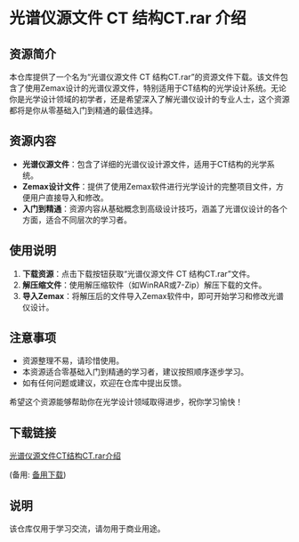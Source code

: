 # 光谱仪源文件 CT 结构CT.rar 介绍

## 资源简介

本仓库提供了一个名为“光谱仪源文件 CT 结构CT.rar”的资源文件下载。该文件包含了使用Zemax设计的光谱仪源文件，特别适用于CT结构的光学设计系统。无论你是光学设计领域的初学者，还是希望深入了解光谱仪设计的专业人士，这个资源都将是你从零基础入门到精通的最佳选择。

## 资源内容

- **光谱仪源文件**：包含了详细的光谱仪设计源文件，适用于CT结构的光学系统。
- **Zemax设计文件**：提供了使用Zemax软件进行光学设计的完整项目文件，方便用户直接导入和修改。
- **入门到精通**：资源内容从基础概念到高级设计技巧，涵盖了光谱仪设计的各个方面，适合不同层次的学习者。

## 使用说明

1. **下载资源**：点击下载按钮获取“光谱仪源文件 CT 结构CT.rar”文件。
2. **解压缩文件**：使用解压缩软件（如WinRAR或7-Zip）解压下载的文件。
3. **导入Zemax**：将解压后的文件导入Zemax软件中，即可开始学习和修改光谱仪设计。

## 注意事项

- 资源整理不易，请珍惜使用。
- 本资源适合零基础入门到精通的学习者，建议按照顺序逐步学习。
- 如有任何问题或建议，欢迎在仓库中提出反馈。

希望这个资源能够帮助你在光学设计领域取得进步，祝你学习愉快！

## 下载链接
[光谱仪源文件CT结构CT.rar介绍](https://pan.quark.cn/s/b96d78c2b897) 

(备用: [备用下载](https://pan.baidu.com/s/19OOxdK5eDtiZ5S9TiqMZrA?pwd=1234))

## 说明

该仓库仅用于学习交流，请勿用于商业用途。
